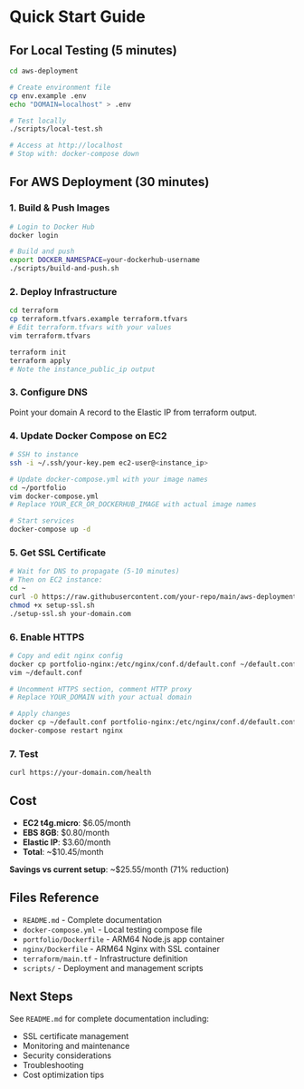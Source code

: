 # Quick Start Guide

## For Local Testing (5 minutes)

```bash
cd aws-deployment

# Create environment file
cp env.example .env
echo "DOMAIN=localhost" > .env

# Test locally
./scripts/local-test.sh

# Access at http://localhost
# Stop with: docker-compose down
```

## For AWS Deployment (30 minutes)

### 1. Build & Push Images
```bash
# Login to Docker Hub
docker login

# Build and push
export DOCKER_NAMESPACE=your-dockerhub-username
./scripts/build-and-push.sh
```

### 2. Deploy Infrastructure
```bash
cd terraform
cp terraform.tfvars.example terraform.tfvars
# Edit terraform.tfvars with your values
vim terraform.tfvars

terraform init
terraform apply
# Note the instance_public_ip output
```

### 3. Configure DNS
Point your domain A record to the Elastic IP from terraform output.

### 4. Update Docker Compose on EC2
```bash
# SSH to instance
ssh -i ~/.ssh/your-key.pem ec2-user@<instance_ip>

# Update docker-compose.yml with your image names
cd ~/portfolio
vim docker-compose.yml
# Replace YOUR_ECR_OR_DOCKERHUB_IMAGE with actual image names

# Start services
docker-compose up -d
```

### 5. Get SSL Certificate
```bash
# Wait for DNS to propagate (5-10 minutes)
# Then on EC2 instance:
cd ~
curl -O https://raw.githubusercontent.com/your-repo/main/aws-deployment/scripts/setup-ssl.sh
chmod +x setup-ssl.sh
./setup-ssl.sh your-domain.com
```

### 6. Enable HTTPS
```bash
# Copy and edit nginx config
docker cp portfolio-nginx:/etc/nginx/conf.d/default.conf ~/default.conf
vim ~/default.conf

# Uncomment HTTPS section, comment HTTP proxy
# Replace YOUR_DOMAIN with your actual domain

# Apply changes
docker cp ~/default.conf portfolio-nginx:/etc/nginx/conf.d/default.conf
docker-compose restart nginx
```

### 7. Test
```bash
curl https://your-domain.com/health
```

## Cost

- **EC2 t4g.micro**: $6.05/month
- **EBS 8GB**: $0.80/month  
- **Elastic IP**: $3.60/month
- **Total**: ~$10.45/month

**Savings vs current setup**: ~$25.55/month (71% reduction)

## Files Reference

- `README.md` - Complete documentation
- `docker-compose.yml` - Local testing compose file
- `portfolio/Dockerfile` - ARM64 Node.js app container
- `nginx/Dockerfile` - ARM64 Nginx with SSL container
- `terraform/main.tf` - Infrastructure definition
- `scripts/` - Deployment and management scripts

## Next Steps

See `README.md` for complete documentation including:
- SSL certificate management
- Monitoring and maintenance
- Security considerations
- Troubleshooting
- Cost optimization tips

